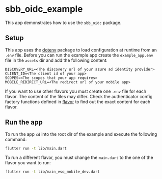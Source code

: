 # sbb_oidc_example

This app demonstrates how to use the `sbb_oidc` package. 

## Setup

This app uses the [dotenv] package to load configuration at runtime from an `.env` file. Before you can run the example app create the `example_app.env` file in the `assets` dir and add the following content:

```
DISCOVERY_URL=<The discovery url of your azure ad identity provider>
CLIENT_ID=<The client id of your app>
SCOPES=<The scopes that your app requires>
MOBILE_REDIRECT_URL=<The redirect url of your mobile app>
```

If you want to use other flavors you must create one `.env` file for each flavor. The content of the files may differ. Check the authenticator config factory functions defined in [flavor] to find out the exact content for each flavor.

## Run the app

To run the app `cd` into the root dir of the example and execute the following command:

```sh
flutter run -t lib/main.dart
```

To run a different flavor, you must change the `main.dart` to the one of the flavor you want to run:

```sh
flutter run -t lib/main_esq_mobile_dev.dart
```



[dotenv]: https://pub.dev/packages/flutter_dotenv
[flavor]: lib/flavor.dart
